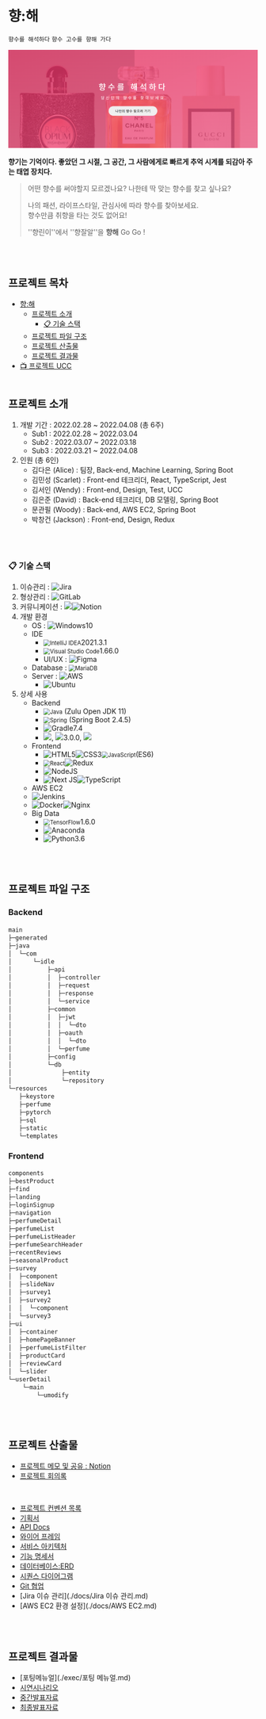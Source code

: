 # 향:해

`향수를 해석하다`  `향수 고수를 향해 가다`

![image-20220407220905087](./docs/images/image-20220407220905087.png)

**향기는 기억이다. 좋았던 그 시절, 그 공간, 그 사람에게로 빠르게 추억 시계를 되감아 주는 태엽 장치다.**

> 어떤 향수를 써야할지 모르겠나요? 나한테 딱 맞는 향수를 찾고 싶나요?<br>
>
> 나의 패션, 라이프스타일, 관심사에 따라 향수를 찾아보세요.<br>
> 향수만큼 취향을 타는 것도 없어요!
>
> ''향린이''에서 ''향잘알''을 **향해** Go Go ! 

<br><br>

## 프로젝트 목차
- [향:해](#향해)
	- [프로젝트 소개](#프로젝트-소개)
	  - [📋 기술 스택](#-기술-스택)
	- [프로젝트 파일 구조](#프로젝트-파일-구조)
	- [프로젝트 산출물](#프로젝트-산출물)
	- [프로젝트 결과물](#프로젝트-결과물)
- [📺 프로젝트 UCC](https://drive.google.com/drive/folders/19nDtGa64AudWwS5Fxjrk2entle-rCwhH)
<br><br>

## 프로젝트 소개

1. 개발 기간 : 2022.02.28 ~ 2022.04.08 (총 6주)
   - Sub1 : 2022.02.28 ~ 2022.03.04
   - Sub2 : 2022.03.07 ~ 2022.03.18
   - Sub3 : 2022.03.21 ~ 2022.04.08
2. 인원 (총 6인)
	 - 김다은 (Alice) : 팀장, Back-end, Machine Learning, Spring Boot
	 - 김민성 (Scarlet) : Front-end 테크리더, React, TypeScript, Jest
	 - 김서인 (Wendy) : Front-end, Design, Test, UCC
	 - 김은준 (David) : Back-end 테크리더, DB 모델링, Spring Boot
	 - 문관필 (Woody) : Back-end, AWS EC2, Spring Boot
	 - 박창건 (Jackson) : Front-end, Design, Redux

<br><br>

### 📋 기술 스택

1. 이슈관리 : ![Jira](https://img.shields.io/badge/jira-%230A0FFF.svg?style=for-the-badge&logo=jira&logoColor=white)
2. 형상관리 : ![GitLab](https://img.shields.io/badge/gitlab-%23181717.svg?style=for-the-badge&logo=gitlab&logoColor=white)
3. 커뮤니케이션 : <img src ="https://img.shields.io/badge/Mattermost-blue">![Notion](https://img.shields.io/badge/Notion-%23000000.svg?style=for-the-badge&logo=notion&logoColor=white)
4. 개발 환경
	- OS : ![Windows](https://img.shields.io/badge/Windows-0078D6?style=for-the-badge&logo=windows&logoColor=white)10
	- IDE
	  -  <img src="https://img.shields.io/badge/IntelliJIDEA-000000.svg?style=for-the-badge&logo=intellij-idea&logoColor=white" alt="IntelliJ IDEA" style="zoom:80%;" />2021.3.1
	  -  <img src="https://img.shields.io/badge/Visual%20Studio%20Code-0078d7.svg?style=for-the-badge&logo=visual-studio-code&logoColor=white" alt="Visual Studio Code" style="zoom:80%;" />1.66.0
	  - UI/UX : ![Figma](https://img.shields.io/badge/figma-%23F24E1E.svg?style=for-the-badge&logo=figma&logoColor=white)
	- Database : <img src="https://img.shields.io/badge/MariaDB-003545?style=for-the-badge&logo=mariadb&logoColor=white" alt="MariaDB" style="zoom:80%;" />
	- Server : ![AWS](https://img.shields.io/badge/AWS-%23FF9900.svg?style=for-the-badge&logo=amazon-aws&logoColor=white)
		-  ![Ubuntu](https://img.shields.io/badge/Ubuntu-E95420?style=for-the-badge&logo=ubuntu&logoColor=white) 
5. 상세 사용
	- Backend
		-  <img src="https://img.shields.io/badge/java-%23ED8B00.svg?style=for-the-badge&logo=java&logoColor=white" alt="Java" style="zoom:80%;" /> (Zulu Open JDK 11)
		-  <img src="https://img.shields.io/badge/spring-%236DB33F.svg?style=for-the-badge&logo=spring&logoColor=white" alt="Spring" style="zoom: 80%;" /> (Spring Boot 2.4.5)
		-  ![Gradle](https://img.shields.io/badge/Gradle-02303A.svg?style=for-the-badge&logo=Gradle&logoColor=white)7.4
		-  <img src ="https://img.shields.io/badge/Lombok-pink"></img>, <img src ="https://img.shields.io/badge/Swagger-green"></img>3.0.0, <img src ="https://img.shields.io/badge/Querydsl-JPA-pink"></img>
	- Frontend
		-  ![HTML5](https://img.shields.io/badge/html5-%23E34F26.svg?style=for-the-badge&logo=html5&logoColor=white)![CSS3](https://img.shields.io/badge/css3-%231572B6.svg?style=for-the-badge&logo=css3&logoColor=white)<img src="https://img.shields.io/badge/javascript-%23323330.svg?style=for-the-badge&logo=javascript&logoColor=%23F7DF1E" alt="JavaScript" style="zoom:80%;" />(ES6)
		-  <img src="https://img.shields.io/badge/react-%2320232a.svg?style=for-the-badge&logo=react&logoColor=%2361DAFB" alt="React" style="zoom:80%;" />![Redux](https://img.shields.io/badge/redux-%23593d88.svg?style=for-the-badge&logo=redux&logoColor=white)
		-  ![NodeJS](https://img.shields.io/badge/node.js-6DA55F?style=for-the-badge&logo=node.js&logoColor=white)
		-  ![Next JS](https://img.shields.io/badge/Next-black?style=for-the-badge&logo=next.js&logoColor=white)![TypeScript](https://img.shields.io/badge/typescript-%23007ACC.svg?style=for-the-badge&logo=typescript&logoColor=white)
	-  AWS EC2
	  -  ![Jenkins](https://img.shields.io/badge/jenkins-%232C5263.svg?style=for-the-badge&logo=jenkins&logoColor=white)
	  -  ![Docker](https://img.shields.io/badge/docker-%230db7ed.svg?style=for-the-badge&logo=docker&logoColor=white)![Nginx](https://img.shields.io/badge/nginx-%23009639.svg?style=for-the-badge&logo=nginx&logoColor=white)
	- Big Data
	  -  <img src="https://img.shields.io/badge/TensorFlow-%23FF6F00.svg?style=for-the-badge&logo=TensorFlow&logoColor=white" alt="TensorFlow" style="zoom:80%;" />1.6.0
	  -  ![Anaconda](https://img.shields.io/badge/Anaconda-%2344A833.svg?style=for-the-badge&logo=anaconda&logoColor=white)
	  -  ![Python](https://img.shields.io/badge/python-3670A0?style=for-the-badge&logo=python&logoColor=ffdd54)3.6

<br><br>

## 프로젝트 파일 구조

### Backend

```
main
├─generated
├─java
│  └─com
│      └─idle
│          ├─api
│          │  ├─controller
│          │  ├─request
│          │  ├─response
│          │  └─service
│          ├─common
│          │  ├─jwt
│          │  │  └─dto
│          │  ├─oauth
│          │  │  └─dto
│          │  └─perfume
│          ├─config
│          └─db
│              ├─entity
│              └─repository
└─resources
   ├─keystore
   ├─perfume
   ├─pytorch
   ├─sql
   ├─static
   └─templates
```

### Frontend

```
components
├─bestProduct
├─find
├─landing
├─loginSignup
├─navigation
├─perfumeDetail
├─perfumeList
├─perfumeListHeader
├─perfumeSearchHeader
├─recentReviews
├─seasonalProduct
├─survey
│  ├─component
│  ├─slideNav
│  ├─survey1
│  ├─survey2
│  │  └─component
│  └─survey3
├─ui
│  ├─container
│  ├─homePageBanner
│  ├─perfumeListFilter
│  ├─productCard
│  ├─reviewCard
│  └─slider
└─userDetail
    └─main
        └─umodify
```

<br><br>

## 프로젝트 산출물
- [프로젝트 메모 및 공유 : Notion](https://www.notion.so/19a527a3f924466f9d3154969c78695c)
- [프로젝트 회의록](https://www.notion.so/f4eae148d8054706806e4ef2961e853d?v=3ab42d956592499eac3af07526819c7a)

<br>

- [프로젝트 컨벤션 목록](./docs/컨벤션목록.md)
- [기획서](./docs/기획서.md)
- [API Docs](https://www.notion.so/API-728975bfa8f44525ba1f2e844a89dd9f)
- [와이어 프레임](./docs/와이어프레임.md)
- [서비스 아키텍처](./docs/아키텍처.md)
- [기능 명세서](https://docs.google.com/spreadsheets/d/1lWWXGaQs7ZBLh66agpLzvLOfw_XZBKUen1zjCfxpx40/edit?usp=sharing)
- [데이터베이스:ERD](./docs/ERD.md)
- [시퀀스 다이어그램](./docs/시퀀스다이어그램.md)
- [Git 협업](./docs/Git-관리.md)
- [Jira 이슈 관리](./docs/Jira 이슈 관리.md)
- [AWS EC2 환경 설정](./docs/AWS EC2.md)

<br><br>

## 프로젝트 결과물
- [포팅메뉴얼](./exec/포팅 메뉴얼.md)
- [시연시나리오](./exec/시연시나리오.md)
- [중간발표자료](./pt/[중간발표]특화_PJT_구미1반_D104.pdf)
- [최종발표자료](./pt/[최종발표]특화_PJT_구미1반_D104.pdf)
